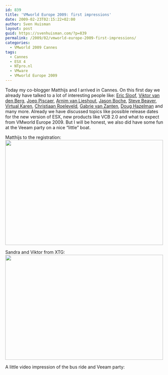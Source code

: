 ```yaml
---
id: 839
title: 'VMworld Europe 2009: first impressions'
date: 2009-02-23T02:15:22+02:00
author: Sven Huisman
layout: post
guid: https://svenhuisman.com/?p=839
permalink: /2009/02/vmworld-europe-2009-first-impressions/
categories:
  - VMworld 2009 Cannes
tags:
  - Cannes
  - ESX 4
  - NTpro.nl
  - VMware
  - VMworld Europe 2009
---
```

Today my co-blogger Matthijs and I arrived in Cannes. On this first day we already have talked to a lot of interesting people like: <a title="ntpro.nl" href="https://www.ntpro.nl" target="_blank">Eric Sloof</a>, <a title="vmug.nl" href="https://www.vmug.nl" target="_blank">Viktor van den Berg</a>, <a title="virtuallifestyle" href="https://www.virtuallifestyle.nl/" target="_blank">Joep Piscaer</a>, <a title="van Lieshout" href="https://www.van-lieshout.com/" target="_blank">Arnim van Lieshout</a>, <a title="Boche.net" href="https://www.boche.net/blog/" target="_blank">Jason Boche</a>, <a title="thevirtualblackhole.com" href="https://www.thevirtualblackhole.com/" target="_blank">Steve Beaver</a>, <a title="vwire.com" href="https://vwire.com" target="_blank">Virtual Karen</a>, <a title="vmworld.nl" href="https://www.vmworld.nl/" target="_blank">Christiaan Roeleveld</a>, <a title="Gabrie" href="https://www.gabesvirtualworld.com" target="_blank">Gabrie van Zanten</a>, <a title="veeammeup.com" href="https://www.veeammeup.com/" target="_blank">Doug Hazelman</a> and many more. Already we have discussed topics like possible release dates for the new version of ESX, new products like VCB 2.0 and what to expect from VMworld Europe 2009. <!--more-->But I will be honest, we also did have some fun at the Veeam party on a nice &#8220;little&#8221; boat.

Matthijs to the registration:[<img class="aligncenter size-full wp-image-841" title="cannes1" src="https://svenhuisman.com/wp-content/uploads/2009/02/cannes1.jpg" alt="" width="500" height="333" />](https://svenhuisman.com/wp-content/uploads/2009/02/cannes1.jpg)

Sandra and Viktor from XTG:[<img class="aligncenter size-full wp-image-842" title="cannes2" src="https://svenhuisman.com/wp-content/uploads/2009/02/cannes2.jpg" alt="" width="500" height="333" srcset="https://svenhuisman.com/wp-content/uploads/2009/02/cannes2.jpg 972w, https://svenhuisman.com/wp-content/uploads/2009/02/cannes2-350x233.jpg 350w" sizes="(max-width: 500px) 100vw, 500px" />](https://svenhuisman.com/wp-content/uploads/2009/02/cannes2.jpg)

A little video impression of the bus ride and Veeam party: